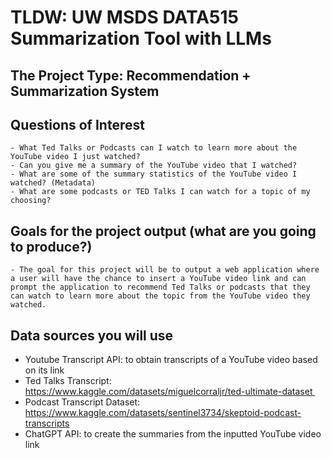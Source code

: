 # TLDW: UW MSDS DATA515 Summarization Tool with LLMs

## The Project Type: Recommendation + Summarization System
## Questions of Interest
    - What Ted Talks or Podcasts can I watch to learn more about the YouTube video I just watched?
    - Can you give me a summary of the YouTube video that I watched?
    - What are some of the summary statistics of the YouTube video I watched? (Metadata)
    - What are some podcasts or TED Talks I can watch for a topic of my choosing?
    
## Goals for the project output (what are you going to produce?)
    - The goal for this project will be to output a web application where a user will have the chance to insert a YouTube video link and can prompt the application to recommend Ted Talks or podcasts that they can watch to learn more about the topic from the YouTube video they watched.
    
## Data sources you will use
- Youtube Transcript API: to obtain transcripts of a YouTube video based on its link
- Ted Talks Transcript: https://www.kaggle.com/datasets/miguelcorraljr/ted-ultimate-dataset 
- Podcast Transcript Dataset: https://www.kaggle.com/datasets/sentinel3734/skeptoid-podcast-transcripts
- ChatGPT API: to create the summaries from the inputted YouTube video link
